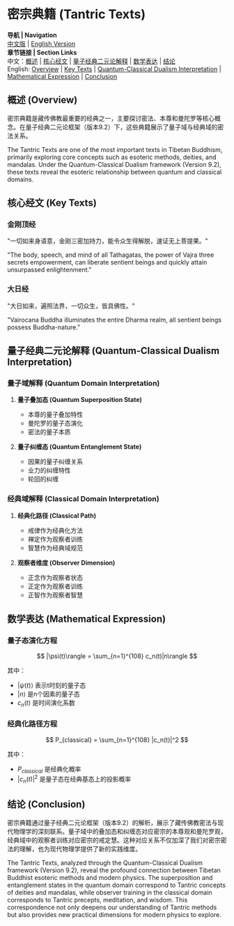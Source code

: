 # 密宗典籍 (Tantric Texts)

**导航 | Navigation**  
[中文版](#密宗典籍解析) | [English Version](#tantric-texts-analysis)  
**章节链接 | Section Links**  
中文：[概述](#概述-overview) | [核心经文](#核心经文-key-texts) | [量子经典二元论解释](#量子经典二元论解释-quantum-classical-dualism-interpretation) | [数学表达](#数学表达-mathematical-expression) | [结论](#结论-conclusion)  
English: [Overview](#概述-overview) | [Key Texts](#核心经文-key-texts) | [Quantum-Classical Dualism Interpretation](#量子经典二元论解释-quantum-classical-dualism-interpretation) | [Mathematical Expression](#数学表达-mathematical-expression) | [Conclusion](#结论-conclusion)

## 概述 (Overview)

密宗典籍是藏传佛教最重要的经典之一，主要探讨密法、本尊和曼陀罗等核心概念。在量子经典二元论框架（版本9.2）下，这些典籍展示了量子域与经典域的密法关系。

The Tantric Texts are one of the most important texts in Tibetan Buddhism, primarily exploring core concepts such as esoteric methods, deities, and mandalas. Under the Quantum-Classical Dualism framework (Version 9.2), these texts reveal the esoteric relationship between quantum and classical domains.

## 核心经文 (Key Texts)

### 金刚顶经
"一切如来身语意，金刚三密加持力，能令众生得解脱，速证无上菩提果。"

"The body, speech, and mind of all Tathagatas, the power of Vajra three secrets empowerment, can liberate sentient beings and quickly attain unsurpassed enlightenment."

### 大日经
"大日如来，遍照法界，一切众生，皆具佛性。"

"Vairocana Buddha illuminates the entire Dharma realm, all sentient beings possess Buddha-nature."

## 量子经典二元论解释 (Quantum-Classical Dualism Interpretation)

### 量子域解释 (Quantum Domain Interpretation)
1. **量子叠加态 (Quantum Superposition State)**
   - 本尊的量子叠加特性
   - 曼陀罗的量子态演化
   - 密法的量子本质

2. **量子纠缠态 (Quantum Entanglement State)**
   - 因果的量子纠缠关系
   - 业力的纠缠特性
   - 轮回的纠缠

### 经典域解释 (Classical Domain Interpretation)
1. **经典化路径 (Classical Path)**
   - 戒律作为经典化方法
   - 禅定作为观察者训练
   - 智慧作为经典域规范

2. **观察者维度 (Observer Dimension)**
   - 正念作为观察者状态
   - 正定作为观察者训练
   - 正智作为观察者智慧

## 数学表达 (Mathematical Expression)

### 量子态演化方程

$$
|\psi(t)\rangle = \sum_{n=1}^{108} c_n(t)|n\rangle
$$

其中：
- $`|\psi(t)\rangle`$ 表示t时刻的量子态
- $`|n\rangle`$ 是n个因素的量子态
- $`c_n(t)`$ 是时间演化系数

### 经典化路径方程

$$
P_{classical} = \sum_{n=1}^{108} |c_n(t)|^2
$$

其中：
- $`P_{classical}`$ 是经典化概率
- $`|c_n(t)|^2`$ 是量子态在经典基态上的投影概率

## 结论 (Conclusion)

密宗典籍通过量子经典二元论框架（版本9.2）的解析，展示了藏传佛教密法与现代物理学的深刻联系。量子域中的叠加态和纠缠态对应密宗的本尊观和曼陀罗观，经典域中的观察者训练对应密宗的戒定慧。这种对应关系不仅加深了我们对密宗密法的理解，也为现代物理学提供了新的实践维度。

The Tantric Texts, analyzed through the Quantum-Classical Dualism framework (Version 9.2), reveal the profound connection between Tibetan Buddhist esoteric methods and modern physics. The superposition and entanglement states in the quantum domain correspond to Tantric concepts of deities and mandalas, while observer training in the classical domain corresponds to Tantric precepts, meditation, and wisdom. This correspondence not only deepens our understanding of Tantric methods but also provides new practical dimensions for modern physics to explore. 